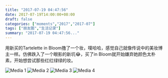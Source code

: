 ```yaml
---
title: "2017-07-19 04:47:56"
date: 2017-07-19T14:00:00+08:00
draft: false
categories: ["moments","2017","2017-07"]
tags: ["朋友圈","生活记录"]
summary: "2017-07-19 04:47:56..."
---
```


用新买的Tartelette in Bloom撸了一个妆，噗哈哈，感觉自己就像传说中的美妆博主一样。仿佛跌入了一个眼影的新坑😂，买了in Bloom就开始嫌弃她颜色太朴素，开始想尝试那些红红绿绿的妆。

![Media 1](/Moments/photos/2017-07-19/201707190447560.jpg)
![Media 2](/Moments/photos/2017-07-19/201707190447561.jpg)
![Media 3](/Moments/photos/2017-07-19/201707190447562.jpg)
![Media 4](/Moments/photos/2017-07-19/201707190447563.jpg)

